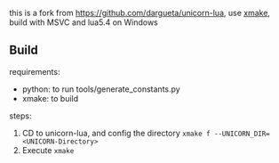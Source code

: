 
this is a fork from https://github.com/dargueta/unicorn-lua, use [xmake](https://xmake.io/), build with MSVC and lua5.4 on Windows

## Build

requirements:
- python: to run tools/generate_constants.py
- xmake: to build

steps:
1. CD to unicorn-lua, and config the directory `xmake f --UNICORN_DIR=<UNICORN-Directory>`
2. Execute `xmake`